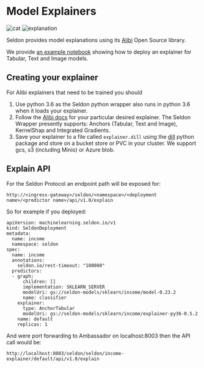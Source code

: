 # Model Explainers

![cat](cat.png)
![explanation](cat_explanation.png)

Seldon provides model explanations using its [Alibi](https://github.com/SeldonIO/alibi)  Open Source library.

We provide [an example notebook](../examples/explainer_examples) showing how to deploy an explainer for Tabular, Text and Image models.

## Creating your explainer

For Alibi explainers that need to be trained you should

 1. Use python 3.6 as the Seldon python wrapper also runs in python 3.6 when it loads your explainer.
 1. Follow the [Alibi docs](https://docs.seldon.io/projects/alibi/en/latest/index.html) for your particular desired explainer. The Seldon Wrapper presently supports: Anchors (Tabular, Text and Image), KernelShap and Integrated Gradients.
 1. Save your explainer to a file called `explainer.dill` using the [dill](https://pypi.org/project/dill/) python package and store on a bucket store or PVC in your cluster. We support gcs, s3 (including Minio) or Azure blob.


## Explain API

For the Seldon Protocol an endpoint path will be exposed for:

```
http://<ingress-gateway>/seldon/<namespace>/<deployment name>/<predictor name>/api/v1.0/explain
```

So for example if you deployed:

```
apiVersion: machinelearning.seldon.io/v1
kind: SeldonDeployment
metadata:
  name: income
  namespace: seldon
spec:
  name: income
  annotations:
    seldon.io/rest-timeout: "100000"
  predictors:
  - graph:
      children: []
      implementation: SKLEARN_SERVER
      modelUri: gs://seldon-models/sklearn/income/model-0.23.2
      name: classifier
    explainer:
      type: AnchorTabular
      modelUri: gs://seldon-models/sklearn/income/explainer-py36-0.5.2
    name: default
    replicas: 1
```

And were port forwarding to Ambassador on localhost:8003 then the API call would be:

```
http://localhost:8003/seldon/seldon/income-explainer/default/api/v1.0/explain
```
